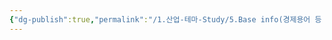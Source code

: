 ```yaml
---
{"dg-publish":true,"permalink":"/1.산업-테마-Study/5.Base info(경제용어 등 기타 정보)/기타/계절,월/12월/","created":"2024-11-20T21:02:30.045+09:00","updated":"2025-06-03T20:07:22.408+09:00"}
---
```


